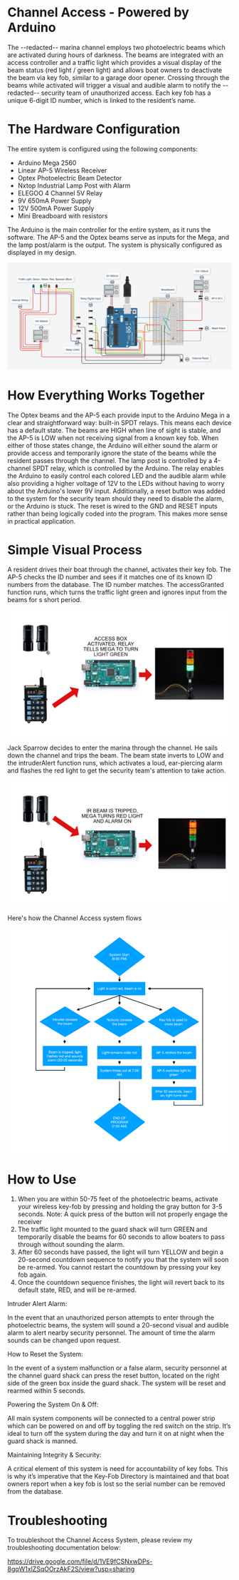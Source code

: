 # Channel Access - Powered by Arduino

The --redacted-- marina channel employs two photoelectric beams which are activated during hours of darkness. The beams are integrated with an access controller and a traffic light which provides a visual display of the beam status (red light / green light) and allows boat owners to deactivate the beam via key fob, similar to a garage door opener. Crossing through the beams while activated will trigger a visual and audible alarm to notify the --redacted-- security team of unauthorized access. Each key fob has a unique 6-digit ID number, which is linked to the resident’s name.

# The Hardware Configuration

The entire system is configured using the following components:

- Arduino Mega 2560
- Linear AP-5 Wireless Receiver
- Optex Photoelectric Beam Detector
- Nxtop Industrial Lamp Post with Alarm
- ELEGOO 4 Channel 5V Relay
- 9V 650mA Power Supply
- 12V 500mA Power Supply
- Mini Breadboard with resistors

The Arduino is the main controller for the entire system, as it runs the software. The AP-5 and the Optex beams serve as inputs for the Mega, and the lamp post/alarm is the output. The system is physically configured as displayed in my design.

![Design](documentation/hardware-config.png)

# How Everything Works Together

The Optex beams and the AP-5 each provide input to the Arduino Mega in a clear and straightforward way: built-in SPDT relays. This means each device has a default state. The beams are HIGH when line of sight is stable, and the AP-5 is LOW when not receiving signal from a known key fob. When either of those states change, the Arduino will either sound the alarm or provide access and temporarily ignore the state of the beams while the resident passes through the channel. The lamp post is controlled by a 4-channel SPDT relay, which is controlled by the Arduino. The relay enables the Arduino to easily control each colored LED and the audible alarm while also providing a higher voltage of 12V to the LEDs without having to worry about the Arduino's lower 9V input. Additionally, a reset button was added to the system for the security team should they need to disable the alarm, or the Arduino is stuck. The reset is wired to the GND and RESET inputs rather than being logically coded into the program. This makes more sense in practical application. 

# Simple Visual Process

A resident drives their boat through the channel, activates their key fob. The AP-5 checks the ID number and sees if it matches one of its known ID numbers from the database. The ID number matches. The accessGranted function runs, which turns the traffic light green and ignores input from the beams for s short period.

![Green](documentation/green-light.png)

Jack Sparrow decides to enter the marina through the channel. He sails down the channel and trips the beam. The beam state inverts to LOW and the intruderAlert function runs, which activates a loud, ear-piercing alarm and flashes the red light to get the security team's attention to take action.

![Red](documentation/red-light.png)

Here's how the Channel Access system flows

![flow](documentation/program.png)

# How to Use

1.	When you are within 50-75 feet of the photoelectric beams, activate your wireless key-fob by pressing and holding the gray button for 3-5 seconds. Note: A quick press of the button will not properly engage the receiver
2.	The traffic light mounted to the guard shack will turn GREEN and temporarily disable the beams for 60 seconds to allow boaters to pass through without sounding the alarm. 
3.	After 60 seconds have passed, the light will turn YELLOW and begin a 20-second countdown sequence to notify you that the system will soon be re-armed. You cannot restart the countdown by pressing your key fob again.
4.	Once the countdown sequence finishes, the light will revert back to its default state, RED, and will be re-armed.

Intruder Alert Alarm:

In the event that an unauthorized person attempts to enter through the photoelectric beams, the system will sound a 20-second visual and audible alarm to alert nearby security personnel. The amount of time the alarm sounds can be changed upon request.

How to Reset the System:

In the event of a system malfunction or a false alarm, security personnel at the channel guard shack can press the reset button, located on the right side of the green box inside the guard shack. The system will be reset and rearmed within 5 seconds.

Powering the System On & Off:

All main system components will be connected to a central power strip which can be powered on and off by toggling the red switch on the strip. It’s ideal to turn off the system during the day and turn it on at night when the guard shack is manned. 

Maintaining Integrity & Security:

A critical element of this system is need for accountability of key fobs.  This is why it’s imperative that the Key-Fob Directory is maintained and that boat owners report when a key fob is lost so the serial number can be removed from the database.

# Troubleshooting

To troubleshoot the Channel Access System, please review my troubleshooting documentation below:

 https://drive.google.com/file/d/1VE9fCSNxwDPs-8gqW1xlZSqOOrzAkF2S/view?usp=sharing 